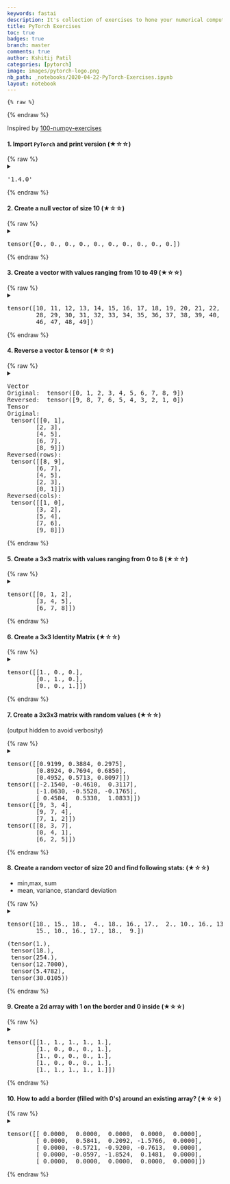 ```yaml
---
keywords: fastai
description: It's collection of exercises to hone your numerical computing skills. The goal of this collection is to offer quick reference for several torch operations.
title: PyTorch Exercises
toc: true
badges: true
branch: master
comments: true
author: Kshitij Patil
categories: [pytorch]
image: images/pytorch-logo.png
nb_path: _notebooks/2020-04-22-PyTorch-Exercises.ipynb
layout: notebook
---
```


<!--
#################################################
### THIS FILE WAS AUTOGENERATED! DO NOT EDIT! ###
#################################################
# file to edit: _notebooks/2020-04-22-PyTorch-Exercises.ipynb
-->

<div class="container" id="notebook-container">
        
    {% raw %}
    
<div class="cell border-box-sizing code_cell rendered">

</div>
    {% endraw %}

<div class="cell border-box-sizing text_cell rendered"><div class="inner_cell">
<div class="text_cell_render border-box-sizing rendered_html">
<p>Inspired by <a href="https://github.com/rougier/numpy-100/">100-numpy-exercises</a></p>

</div>
</div>
</div>
<div class="cell border-box-sizing text_cell rendered"><div class="inner_cell">
<div class="text_cell_render border-box-sizing rendered_html">
<h4 id="1.-Import-PyTorch-and-print-version-(&#9733;&#9734;&#9734;)">1. Import <code>PyTorch</code> and print version (&#9733;&#9734;&#9734;)<a class="anchor-link" href="#1.-Import-PyTorch-and-print-version-(&#9733;&#9734;&#9734;)"> </a></h4>
</div>
</div>
</div>
    {% raw %}
    
<div class="cell border-box-sizing code_cell rendered">
<details class="description">
      <summary class="btn btn-sm" data-open="Hide Code" data-close="Show Code"></summary>
        <p><div class="input">

<div class="inner_cell">
    <div class="input_area">
<div class=" highlight hl-ipython3"><pre><span></span><span class="c1">#collapse</span>
<span class="kn">import</span> <span class="nn">torch</span>

<span class="n">torch</span><span class="o">.</span><span class="n">__version__</span>
</pre></div>

    </div>
</div>
</div>
</p>
    </details>
<div class="output_wrapper">
<div class="output">

<div class="output_area">



<div class="output_text output_subarea output_execute_result">
<pre>&#39;1.4.0&#39;</pre>
</div>

</div>

</div>
</div>

</div>
    {% endraw %}

<div class="cell border-box-sizing text_cell rendered"><div class="inner_cell">
<div class="text_cell_render border-box-sizing rendered_html">
<h4 id="2.-Create-a-null-vector-of-size-10-(&#9733;&#9734;&#9734;)">2. Create a null vector of size 10 (&#9733;&#9734;&#9734;)<a class="anchor-link" href="#2.-Create-a-null-vector-of-size-10-(&#9733;&#9734;&#9734;)"> </a></h4>
</div>
</div>
</div>
    {% raw %}
    
<div class="cell border-box-sizing code_cell rendered">
<details class="description">
      <summary class="btn btn-sm" data-open="Hide Code" data-close="Show Code"></summary>
        <p><div class="input">

<div class="inner_cell">
    <div class="input_area">
<div class=" highlight hl-ipython3"><pre><span></span><span class="c1">#collapse</span>
<span class="n">torch</span><span class="o">.</span><span class="n">zeros</span><span class="p">(</span><span class="mi">10</span><span class="p">)</span>
</pre></div>

    </div>
</div>
</div>
</p>
    </details>
<div class="output_wrapper">
<div class="output">

<div class="output_area">



<div class="output_text output_subarea output_execute_result">
<pre>tensor([0., 0., 0., 0., 0., 0., 0., 0., 0., 0.])</pre>
</div>

</div>

</div>
</div>

</div>
    {% endraw %}

<div class="cell border-box-sizing text_cell rendered"><div class="inner_cell">
<div class="text_cell_render border-box-sizing rendered_html">
<h4 id="3.-Create-a-vector-with-values-ranging-from-10-to-49-(&#9733;&#9734;&#9734;)">3. Create a vector with values ranging from 10 to 49 (&#9733;&#9734;&#9734;)<a class="anchor-link" href="#3.-Create-a-vector-with-values-ranging-from-10-to-49-(&#9733;&#9734;&#9734;)"> </a></h4>
</div>
</div>
</div>
    {% raw %}
    
<div class="cell border-box-sizing code_cell rendered">
<details class="description">
      <summary class="btn btn-sm" data-open="Hide Code" data-close="Show Code"></summary>
        <p><div class="input">

<div class="inner_cell">
    <div class="input_area">
<div class=" highlight hl-ipython3"><pre><span></span><span class="c1">#collapse</span>
<span class="n">torch</span><span class="o">.</span><span class="n">arange</span><span class="p">(</span><span class="mi">10</span><span class="p">,</span><span class="mi">50</span><span class="p">)</span>
</pre></div>

    </div>
</div>
</div>
</p>
    </details>
<div class="output_wrapper">
<div class="output">

<div class="output_area">



<div class="output_text output_subarea output_execute_result">
<pre>tensor([10, 11, 12, 13, 14, 15, 16, 17, 18, 19, 20, 21, 22, 23, 24, 25, 26, 27,
        28, 29, 30, 31, 32, 33, 34, 35, 36, 37, 38, 39, 40, 41, 42, 43, 44, 45,
        46, 47, 48, 49])</pre>
</div>

</div>

</div>
</div>

</div>
    {% endraw %}

<div class="cell border-box-sizing text_cell rendered"><div class="inner_cell">
<div class="text_cell_render border-box-sizing rendered_html">
<h4 id="4.-Reverse-a-vector-&amp;-tensor-(&#9733;&#9734;&#9734;)">4. Reverse a vector &amp; tensor (&#9733;&#9734;&#9734;)<a class="anchor-link" href="#4.-Reverse-a-vector-&amp;-tensor-(&#9733;&#9734;&#9734;)"> </a></h4>
</div>
</div>
</div>
    {% raw %}
    
<div class="cell border-box-sizing code_cell rendered">
<details class="description">
      <summary class="btn btn-sm" data-open="Hide Code" data-close="Show Code"></summary>
        <p><div class="input">

<div class="inner_cell">
    <div class="input_area">
<div class=" highlight hl-ipython3"><pre><span></span><span class="c1">#collapse </span>
<span class="c1">#hide_output</span>

<span class="nb">print</span><span class="p">(</span><span class="s2">&quot;Vector&quot;</span><span class="p">)</span>
<span class="n">x</span> <span class="o">=</span> <span class="n">torch</span><span class="o">.</span><span class="n">arange</span><span class="p">(</span><span class="mi">10</span><span class="p">)</span>
<span class="nb">print</span><span class="p">(</span><span class="s2">&quot;Original: &quot;</span><span class="p">,</span><span class="n">x</span><span class="p">)</span>
<span class="nb">print</span><span class="p">(</span><span class="s2">&quot;Reversed: &quot;</span><span class="p">,</span> <span class="n">x</span><span class="o">.</span><span class="n">flip</span><span class="p">(</span><span class="mi">0</span><span class="p">))</span>

<span class="nb">print</span><span class="p">(</span><span class="s2">&quot;Tensor&quot;</span><span class="p">)</span>
<span class="n">x</span> <span class="o">=</span> <span class="n">x</span><span class="o">.</span><span class="n">view</span><span class="p">(</span><span class="mi">5</span><span class="p">,</span><span class="mi">2</span><span class="p">)</span>
<span class="nb">print</span><span class="p">(</span><span class="s2">&quot;Original: </span><span class="se">\n</span><span class="s2">&quot;</span><span class="p">,</span><span class="n">x</span><span class="p">)</span>
<span class="nb">print</span><span class="p">(</span><span class="s2">&quot;Reversed(rows): </span><span class="se">\n</span><span class="s2">&quot;</span><span class="p">,</span> <span class="n">x</span><span class="o">.</span><span class="n">flip</span><span class="p">(</span><span class="mi">0</span><span class="p">))</span>
<span class="nb">print</span><span class="p">(</span><span class="s2">&quot;Reversed(cols): </span><span class="se">\n</span><span class="s2">&quot;</span><span class="p">,</span> <span class="n">x</span><span class="o">.</span><span class="n">flip</span><span class="p">(</span><span class="mi">1</span><span class="p">))</span>
</pre></div>

    </div>
</div>
</div>
</p>
    </details>
<div class="output_wrapper">
<div class="output">

<div class="output_area">

<div class="output_subarea output_stream output_stdout output_text">
<pre>Vector
Original:  tensor([0, 1, 2, 3, 4, 5, 6, 7, 8, 9])
Reversed:  tensor([9, 8, 7, 6, 5, 4, 3, 2, 1, 0])
Tensor
Original: 
 tensor([[0, 1],
        [2, 3],
        [4, 5],
        [6, 7],
        [8, 9]])
Reversed(rows): 
 tensor([[8, 9],
        [6, 7],
        [4, 5],
        [2, 3],
        [0, 1]])
Reversed(cols): 
 tensor([[1, 0],
        [3, 2],
        [5, 4],
        [7, 6],
        [9, 8]])
</pre>
</div>
</div>

</div>
</div>

</div>
    {% endraw %}

<div class="cell border-box-sizing text_cell rendered"><div class="inner_cell">
<div class="text_cell_render border-box-sizing rendered_html">
<h4 id="5.-Create-a-3x3-matrix-with-values-ranging-from-0-to-8-(&#9733;&#9734;&#9734;)">5. Create a 3x3 matrix with values ranging from 0 to 8 (&#9733;&#9734;&#9734;)<a class="anchor-link" href="#5.-Create-a-3x3-matrix-with-values-ranging-from-0-to-8-(&#9733;&#9734;&#9734;)"> </a></h4>
</div>
</div>
</div>
    {% raw %}
    
<div class="cell border-box-sizing code_cell rendered">
<details class="description">
      <summary class="btn btn-sm" data-open="Hide Code" data-close="Show Code"></summary>
        <p><div class="input">

<div class="inner_cell">
    <div class="input_area">
<div class=" highlight hl-ipython3"><pre><span></span><span class="c1">#collapse</span>
<span class="n">torch</span><span class="o">.</span><span class="n">arange</span><span class="p">(</span><span class="mi">9</span><span class="p">)</span><span class="o">.</span><span class="n">view</span><span class="p">(</span><span class="mi">3</span><span class="p">,</span><span class="mi">3</span><span class="p">)</span>
</pre></div>

    </div>
</div>
</div>
</p>
    </details>
<div class="output_wrapper">
<div class="output">

<div class="output_area">



<div class="output_text output_subarea output_execute_result">
<pre>tensor([[0, 1, 2],
        [3, 4, 5],
        [6, 7, 8]])</pre>
</div>

</div>

</div>
</div>

</div>
    {% endraw %}

<div class="cell border-box-sizing text_cell rendered"><div class="inner_cell">
<div class="text_cell_render border-box-sizing rendered_html">
<h4 id="6.-Create-a-3x3-Identity-Matrix-(&#9733;&#9734;&#9734;)">6. Create a 3x3 Identity Matrix (&#9733;&#9734;&#9734;)<a class="anchor-link" href="#6.-Create-a-3x3-Identity-Matrix-(&#9733;&#9734;&#9734;)"> </a></h4>
</div>
</div>
</div>
    {% raw %}
    
<div class="cell border-box-sizing code_cell rendered">
<details class="description">
      <summary class="btn btn-sm" data-open="Hide Code" data-close="Show Code"></summary>
        <p><div class="input">

<div class="inner_cell">
    <div class="input_area">
<div class=" highlight hl-ipython3"><pre><span></span><span class="c1">#collapse</span>
<span class="n">torch</span><span class="o">.</span><span class="n">eye</span><span class="p">(</span><span class="mi">3</span><span class="p">)</span>
</pre></div>

    </div>
</div>
</div>
</p>
    </details>
<div class="output_wrapper">
<div class="output">

<div class="output_area">



<div class="output_text output_subarea output_execute_result">
<pre>tensor([[1., 0., 0.],
        [0., 1., 0.],
        [0., 0., 1.]])</pre>
</div>

</div>

</div>
</div>

</div>
    {% endraw %}

<div class="cell border-box-sizing text_cell rendered"><div class="inner_cell">
<div class="text_cell_render border-box-sizing rendered_html">
<h4 id="7.-Create-a-3x3x3-matrix-with-random-values-(&#9733;&#9734;&#9734;)">7. Create a 3x3x3 matrix with random values (&#9733;&#9734;&#9734;)<a class="anchor-link" href="#7.-Create-a-3x3x3-matrix-with-random-values-(&#9733;&#9734;&#9734;)"> </a></h4><p>(output hidden to avoid verbosity)</p>

</div>
</div>
</div>
    {% raw %}
    
<div class="cell border-box-sizing code_cell rendered">
<details class="description">
      <summary class="btn btn-sm" data-open="Hide Code" data-close="Show Code"></summary>
        <p><div class="input">

<div class="inner_cell">
    <div class="input_area">
<div class=" highlight hl-ipython3"><pre><span></span><span class="c1">#collapse</span>
<span class="c1">#hide_output </span>

<span class="c1"># Random Uniform</span>
<span class="nb">print</span><span class="p">(</span><span class="n">torch</span><span class="o">.</span><span class="n">rand</span><span class="p">(</span><span class="mi">3</span><span class="p">,</span><span class="mi">3</span><span class="p">))</span>
<span class="c1"># Random Normal</span>
<span class="nb">print</span><span class="p">(</span><span class="n">torch</span><span class="o">.</span><span class="n">randn</span><span class="p">(</span><span class="mi">3</span><span class="p">,</span><span class="mi">3</span><span class="p">))</span>
<span class="c1"># Random int (low to high)</span>
<span class="nb">print</span><span class="p">(</span><span class="n">torch</span><span class="o">.</span><span class="n">randint</span><span class="p">(</span><span class="mi">1</span><span class="p">,</span><span class="mi">10</span><span class="p">,(</span><span class="mi">3</span><span class="p">,</span><span class="mi">3</span><span class="p">)))</span>
<span class="c1"># Random Permutations of given range</span>
<span class="nb">print</span><span class="p">(</span><span class="n">torch</span><span class="o">.</span><span class="n">randperm</span><span class="p">(</span><span class="mi">9</span><span class="p">)</span><span class="o">.</span><span class="n">view</span><span class="p">(</span><span class="mi">3</span><span class="p">,</span><span class="mi">3</span><span class="p">))</span>
</pre></div>

    </div>
</div>
</div>
</p>
    </details>
<div class="output_wrapper">
<div class="output">

<div class="output_area">

<div class="output_subarea output_stream output_stdout output_text">
<pre>tensor([[0.9199, 0.3884, 0.2975],
        [0.8924, 0.7694, 0.6850],
        [0.4952, 0.5713, 0.8097]])
tensor([[-2.1540, -0.4610,  0.3117],
        [-1.0630, -0.5528, -0.1765],
        [ 0.4584,  0.5330,  1.0833]])
tensor([[9, 3, 4],
        [9, 7, 4],
        [7, 1, 2]])
tensor([[8, 3, 7],
        [0, 4, 1],
        [6, 2, 5]])
</pre>
</div>
</div>

</div>
</div>

</div>
    {% endraw %}

<div class="cell border-box-sizing text_cell rendered"><div class="inner_cell">
<div class="text_cell_render border-box-sizing rendered_html">
<h4 id="8.-Create-a-random-vector-of-size-20-and-find-following-stats:-(&#9733;&#9734;&#9734;)">8. Create a random vector of size 20 and find following stats: (&#9733;&#9734;&#9734;)<a class="anchor-link" href="#8.-Create-a-random-vector-of-size-20-and-find-following-stats:-(&#9733;&#9734;&#9734;)"> </a></h4><ul>
<li>min,max, sum</li>
<li>mean, variance, standard deviation</li>
</ul>

</div>
</div>
</div>
    {% raw %}
    
<div class="cell border-box-sizing code_cell rendered">
<details class="description">
      <summary class="btn btn-sm" data-open="Hide Code" data-close="Show Code"></summary>
        <p><div class="input">

<div class="inner_cell">
    <div class="input_area">
<div class=" highlight hl-ipython3"><pre><span></span><span class="c1">#collapse</span>
<span class="n">x</span> <span class="o">=</span> <span class="n">torch</span><span class="o">.</span><span class="n">randint</span><span class="p">(</span><span class="mi">20</span><span class="p">,(</span><span class="mi">20</span><span class="p">,))</span><span class="o">.</span><span class="n">float</span><span class="p">()</span>
<span class="nb">print</span><span class="p">(</span><span class="n">x</span><span class="p">)</span>
<span class="n">x</span><span class="o">.</span><span class="n">min</span><span class="p">()</span> <span class="p">,</span> <span class="n">x</span><span class="o">.</span><span class="n">max</span><span class="p">(),</span> <span class="n">x</span><span class="o">.</span><span class="n">sum</span><span class="p">(),</span> <span class="n">x</span><span class="o">.</span><span class="n">mean</span><span class="p">(),</span> <span class="n">x</span><span class="o">.</span><span class="n">std</span><span class="p">(),</span> <span class="n">x</span><span class="o">.</span><span class="n">var</span><span class="p">()</span>
</pre></div>

    </div>
</div>
</div>
</p>
    </details>
<div class="output_wrapper">
<div class="output">

<div class="output_area">

<div class="output_subarea output_stream output_stdout output_text">
<pre>tensor([18., 15., 18.,  4., 18., 16., 17.,  2., 10., 16., 13.,  1., 13.,  8.,
        15., 10., 16., 17., 18.,  9.])
</pre>
</div>
</div>

<div class="output_area">



<div class="output_text output_subarea output_execute_result">
<pre>(tensor(1.),
 tensor(18.),
 tensor(254.),
 tensor(12.7000),
 tensor(5.4782),
 tensor(30.0105))</pre>
</div>

</div>

</div>
</div>

</div>
    {% endraw %}

<div class="cell border-box-sizing text_cell rendered"><div class="inner_cell">
<div class="text_cell_render border-box-sizing rendered_html">
<h4 id="9.-Create-a-2d-array-with-1-on-the-border-and-0-inside-(&#9733;&#9734;&#9734;)">9. Create a 2d array with 1 on the border and 0 inside (&#9733;&#9734;&#9734;)<a class="anchor-link" href="#9.-Create-a-2d-array-with-1-on-the-border-and-0-inside-(&#9733;&#9734;&#9734;)"> </a></h4>
</div>
</div>
</div>
    {% raw %}
    
<div class="cell border-box-sizing code_cell rendered">
<details class="description">
      <summary class="btn btn-sm" data-open="Hide Code" data-close="Show Code"></summary>
        <p><div class="input">

<div class="inner_cell">
    <div class="input_area">
<div class=" highlight hl-ipython3"><pre><span></span><span class="c1">#collapse</span>
<span class="n">x</span> <span class="o">=</span> <span class="n">torch</span><span class="o">.</span><span class="n">ones</span><span class="p">(</span><span class="mi">5</span><span class="p">,</span><span class="mi">5</span><span class="p">)</span>
<span class="n">x</span><span class="p">[</span><span class="mi">1</span><span class="p">:</span><span class="o">-</span><span class="mi">1</span><span class="p">,</span><span class="mi">1</span><span class="p">:</span><span class="o">-</span><span class="mi">1</span><span class="p">]</span> <span class="o">=</span> <span class="mi">0</span>
<span class="n">x</span>
</pre></div>

    </div>
</div>
</div>
</p>
    </details>
<div class="output_wrapper">
<div class="output">

<div class="output_area">



<div class="output_text output_subarea output_execute_result">
<pre>tensor([[1., 1., 1., 1., 1.],
        [1., 0., 0., 0., 1.],
        [1., 0., 0., 0., 1.],
        [1., 0., 0., 0., 1.],
        [1., 1., 1., 1., 1.]])</pre>
</div>

</div>

</div>
</div>

</div>
    {% endraw %}

<div class="cell border-box-sizing text_cell rendered"><div class="inner_cell">
<div class="text_cell_render border-box-sizing rendered_html">
<h4 id="10.-How-to-add-a-border-(filled-with-0's)-around-an-existing-array?-(&#9733;&#9734;&#9734;)">10. How to add a border (filled with 0's) around an existing array? (&#9733;&#9734;&#9734;)<a class="anchor-link" href="#10.-How-to-add-a-border-(filled-with-0's)-around-an-existing-array?-(&#9733;&#9734;&#9734;)"> </a></h4>
</div>
</div>
</div>
    {% raw %}
    
<div class="cell border-box-sizing code_cell rendered">
<details class="description">
      <summary class="btn btn-sm" data-open="Hide Code" data-close="Show Code"></summary>
        <p><div class="input">

<div class="inner_cell">
    <div class="input_area">
<div class=" highlight hl-ipython3"><pre><span></span><span class="c1">#collapse</span>
<span class="kn">import</span> <span class="nn">torch.nn.functional</span> <span class="k">as</span> <span class="nn">F</span>
<span class="n">x</span> <span class="o">=</span> <span class="n">torch</span><span class="o">.</span><span class="n">randn</span><span class="p">(</span><span class="mi">3</span><span class="p">,</span><span class="mi">3</span><span class="p">)</span>
<span class="n">F</span><span class="o">.</span><span class="n">pad</span><span class="p">(</span><span class="n">x</span><span class="p">,(</span><span class="mi">1</span><span class="p">,</span><span class="mi">1</span><span class="p">,</span><span class="mi">1</span><span class="p">,</span><span class="mi">1</span><span class="p">),</span><span class="s1">&#39;constant&#39;</span><span class="p">,</span><span class="mi">0</span><span class="p">)</span>
</pre></div>

    </div>
</div>
</div>
</p>
    </details>
<div class="output_wrapper">
<div class="output">

<div class="output_area">



<div class="output_text output_subarea output_execute_result">
<pre>tensor([[ 0.0000,  0.0000,  0.0000,  0.0000,  0.0000],
        [ 0.0000,  0.5841,  0.2092, -1.5766,  0.0000],
        [ 0.0000, -0.5721, -0.9200, -0.7613,  0.0000],
        [ 0.0000, -0.0597, -1.8524,  0.1481,  0.0000],
        [ 0.0000,  0.0000,  0.0000,  0.0000,  0.0000]])</pre>
</div>

</div>

</div>
</div>

</div>
    {% endraw %}

</div>
 

